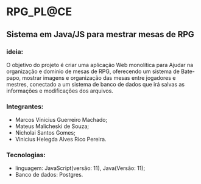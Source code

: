 # RPG_PL@CE

## Sistema em Java/JS para mestrar mesas de RPG

### __ideia:__ 
  O objetivo do projeto é criar uma aplicação Web monolítica para Ajudar na organização e dominio de mesas de RPG, oferecendo um sistema de Bate-papo, mostrar imagens e organização das mesas entre jogadores e mestres, conectado a um sistema de banco de dados que irá salvas as informações e modificações dos arquivos.

### __Integrantes:__
* Marcos Vinicius Guerreiro Machado;
* Mateus Malicheski de Souza;
* Nicholai Santos Gomes;
* Vinicius Helegda Alves Rico Pereira.

### __Tecnologias:__
* linguagem: JavaScript(versão: 11), Java(Versão: 11);
* Banco de dados: Postgres.
